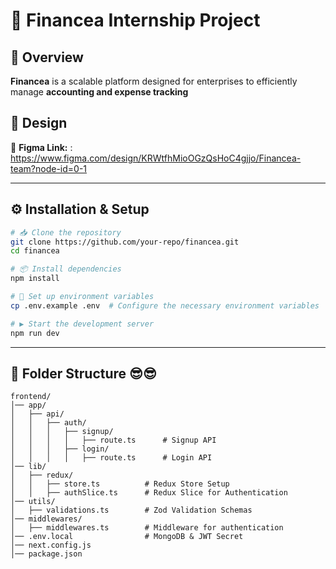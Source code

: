 

# 🚀 Financea Internship Project  

## 📌 Overview  
**Financea** is a scalable platform designed for enterprises to efficiently manage **accounting and expense tracking**



## 🎨 Design  
🔗 **Figma Link:** : https://www.figma.com/design/KRWtfhMioOGzQsHoC4gjjo/Financea-team?node-id=0-1

---

## ⚙️ Installation & Setup  

```sh
# 📥 Clone the repository  
git clone https://github.com/your-repo/financea.git  
cd financea  

# 📦 Install dependencies  
npm install  

# 🔧 Set up environment variables  
cp .env.example .env  # Configure the necessary environment variables  

# ▶️ Start the development server  
npm run dev  
```

---

## 📂 Folder Structure 😎😎
```
frontend/
│── app/
│   ├── api/
│   │   ├── auth/
│   │   │   ├── signup/
│   │   │   │   ├── route.ts      # Signup API
│   │   │   ├── login/
│   │   │   │   ├── route.ts      # Login API
│── lib/
│   ├── redux/
│   │   ├── store.ts          # Redux Store Setup
│   │   ├── authSlice.ts      # Redux Slice for Authentication
│── utils/
│   ├── validations.ts        # Zod Validation Schemas
│── middlewares/
│   ├── middlewares.ts        # Middleware for authentication
│── .env.local                # MongoDB & JWT Secret
│── next.config.js            
│── package.json              
```

